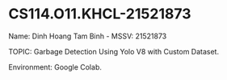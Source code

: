 # CS114.O11.KHCL-21521873

Name: Dinh Hoang Tam Binh - MSSV: 21521873

TOPIC: Garbage Detection Using Yolo V8 with Custom Dataset.

Environment: Google Colab.

